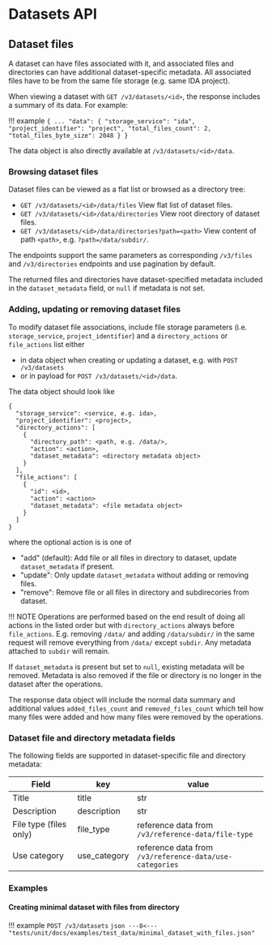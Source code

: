 # Datasets API

## Dataset files

A dataset can have files associated with it, and associated files and directories can have
additional dataset-specific metadata. All associated files have to be from the same file storage (e.g. same IDA project).

When viewing a dataset with `GET /v3/datasets/<id>`, the response includes a summary of its data. For example:

<!-- prettier-ignore -->
!!! example
    ```
    {
      ...
      "data": {
          "storage_service": "ida",
          "project_identifier": "project",
          "total_files_count": 2,
          "total_files_byte_size": 2048
      }
    }
    ```

The data object is also directly available at `/v3/datasets/<id>/data`.

### Browsing dataset files

Dataset files can be viewed as a flat list or browsed as a directory tree:

- `GET /v3/datasets/<id>/data/files` View flat list of dataset files.
- `GET /v3/datasets/<id>/data/directories` View root directory of dataset files.
- `GET /v3/datasets/<id>/data/directories?path=<path>` View content of path `<path>`, e.g. `?path=/data/subdir/`.

The endpoints support the same parameters as corresponding
`/v3/files` and `/v3/directories` endpoints and use pagination by default.

The returned files and directories have dataset-specified metadata included
in the `dataset_metadata` field, or `null` if metadata is not set.

### Adding, updating or removing dataset files

To modify dataset file associations, include file storage parameters
(i.e. `storage_service`, `project_identifier`) and a `directory_actions` or `file_actions` list either

- in data object when creating or updating a dataset, e.g. with `POST /v3/datasets`
- or in payload for `POST /v3/datasets/<id>/data`.

The data object should look like

```
{
  "storage_service": <service, e.g. ida>,
  "project_identifier": <project>,
  "directory_actions": [
    {
      "directory_path": <path, e.g. /data/>,
      "action": <action>,
      "dataset_metadata": <directory metadata object>
    }
  ],
  "file_actions": [
    {
      "id": <id>,
      "action": <action>
      "dataset_metadata": <file metadata object>
    }
  ]
}
```

where the optional action is is one of

- "add" (default): Add file or all files in directory to dataset, update `dataset_metadata` if present.
- "update": Only update `dataset_metadata` without adding or removing files.
- "remove": Remove file or all files in directory and subdirecories from dataset.

<!-- prettier-ignore -->
!!! NOTE
    Operations are performed based on the end result of doing all actions in the listed order but
    with `directory_actions` always before `file_actions`. E.g. removing `/data/` and
    adding `/data/subdir/` in the same request will remove everything from `/data/`
    except `subdir`. Any metadata attached to `subdir` will remain.

If `dataset_metadata` is present but set to `null`, existing metadata will be removed.
Metadata is also removed if the file or directory is no longer in the dataset after the operations.

The response data object will include the normal data summary and additional
values `added_files_count` and `removed_files_count` which tell how many
files were added and how many files were removed by the operations.

### Dataset file and directory metadata fields

The following fields are supported in dataset-specific file and directory metadata:

| Field                  | key          | value                                                   |
| ---------------------- | ------------ | ------------------------------------------------------- |
| Title                  | title        | str                                                     |
| Description            | description  | str                                                     |
| File type (files only) | file_type    | reference data from `/v3/reference-data/file-type`      |
| Use category           | use_category | reference data from `/v3/reference-data/use-categories` |

### Examples

#### Creating minimal dataset with files from directory
<!-- prettier-ignore -->
!!! example
    `POST /v3/datasets`
    ```json
    ---8<--- "tests/unit/docs/examples/test_data/minimal_dataset_with_files.json"
    ```
